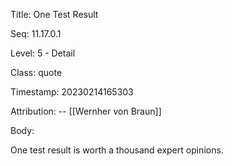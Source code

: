Title:  One Test Result

Seq:    11.17.0.1

Level:  5 - Detail

Class:  quote

Timestamp: 20230214165303

Attribution: -- [[Wernher von Braun]]

Body:

One test result is worth a thousand expert opinions. 

